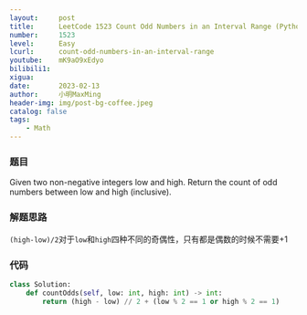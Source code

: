 ```yaml
---
layout:     post
title:      LeetCode 1523 Count Odd Numbers in an Interval Range (Python)
number:     1523
level:      Easy
lcurl:      count-odd-numbers-in-an-interval-range
youtube:    mK9aO9xEdyo
bilibili1:  
xigua:      
date:       2023-02-13
author:     小明MaxMing
header-img: img/post-bg-coffee.jpeg
catalog: false
tags:
    - Math
---
```


### 题目

Given two non-negative integers low and high. Return the count of odd numbers between low and high (inclusive).

### 解题思路

`(high-low)/2`对于`low`和`high`四种不同的奇偶性，只有都是偶数的时候不需要+1

### 代码
```python
class Solution:
    def countOdds(self, low: int, high: int) -> int:
        return (high - low) // 2 + (low % 2 == 1 or high % 2 == 1)
```

